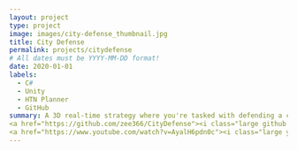 ```yaml
---
layout: project
type: project
image: images/city-defense_thumbnail.jpg
title: City Defense
permalink: projects/citydefense
# All dates must be YYYY-MM-DD format!
date: 2020-01-01
labels:
  - C#
  - Unity
  - HTN Planner
  - GitHub
summary: A 3D real-time strategy where you're tasked with defending a city from civil unrest.  
<a href="https://github.com/zee366/CityDefense"><i class="large github icon "></i>zee366/CityDefense</a>  
<a href="https://www.youtube.com/watch?v=AyalH6pdn0c"><i class="large youtube icon "></i>City Defense Demo</a>
---
```

